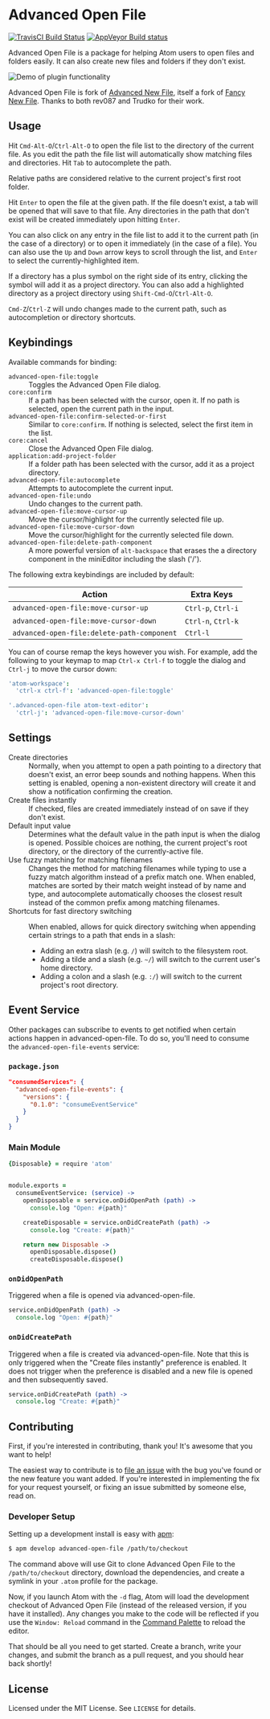 # Advanced Open File

[![TravisCI Build Status](https://travis-ci.org/Osmose/advanced-open-file.svg)](https://travis-ci.org/Osmose/advanced-open-file)
[![AppVeyor Build status](https://ci.appveyor.com/api/projects/status/cwyb7f46dd1bbuxh/branch/master?svg=true)](https://ci.appveyor.com/project/Osmose/advanced-open-file/branch/master)



Advanced Open File is a package for helping Atom users to open files and folders
easily. It can also create new files and folders if they don't exist.

![Demo of plugin functionality](http://osmose.github.io/advanced-open-file/demo.gif)

Advanced Open File is fork of
[Advanced New File](https://github.com/Trudko/advanced-new-file), itself a fork
of [Fancy New File](https://github.com/rev087/fancy-new-file). Thanks to both
rev087 and Trudko for their work.

## Usage

Hit `Cmd-Alt-O`/`Ctrl-Alt-O` to open the file list to the directory of the
current file. As you edit the path the file list will automatically show
matching files and directories. Hit `Tab` to autocomplete the path.

Relative paths are considered relative to the current project's first root
folder.

Hit `Enter` to open the file at the given path. If the file doesn't exist, a tab
will be opened that will save to that file. Any directories in the path that
don't exist will be created immediately upon hitting `Enter`.

You can also click on any entry in the file list to add it to the current path
(in the case of a directory) or to open it immediately (in the case of a file).
You can also use the `Up` and `Down` arrow keys to scroll through the list, and
`Enter` to select the currently-highlighted item.

If a directory has a plus symbol on the right side of its entry, clicking the
symbol will add it as a project directory. You can also add a highlighted
directory as a project directory using `Shift-Cmd-O`/`Ctrl-Alt-O`.

`Cmd-Z`/`Ctrl-Z` will undo changes made to the current path, such as
autocompletion or directory shortcuts.

## Keybindings

Available commands for binding:

<dl>
  <dt><code>advanced-open-file:toggle</code></dt>
  <dd>Toggles the Advanced Open File dialog.</dd>

  <dt><code>core:confirm</code></dt>
  <dd>
    If a path has been selected with the cursor, open it. If no path is
    selected, open the current path in the input.
  </dd>

  <dt><code>advanced-open-file:confirm-selected-or-first</code></dt>
  <dd>
    Similar to <code>core:confirm</code>. If nothing is selected, select the
    first item in the list.
  </dd>

  <dt><code>core:cancel</code></dt>
  <dd>Close the Advanced Open File dialog.</dd>

  <dt><code>application:add-project-folder</code></dt>
  <dd>
    If a folder path has been selected with the cursor, add it as a project
    directory.
  </dd>

  <dt><code>advanced-open-file:autocomplete</code></dt>
  <dd>Attempts to autocomplete the current input.</dd>

  <dt><code>advanced-open-file:undo</code></dt>
  <dd>Undo changes to the current path.</dd>

  <dt><code>advanced-open-file:move-cursor-up</code></dt>
  <dd>Move the cursor/highlight for the currently selected file up.</dd>

  <dt><code>advanced-open-file:move-cursor-down</code></dt>
  <dd>Move the cursor/highlight for the currently selected file down.</dd>

  <dt><code>advanced-open-file:delete-path-component</code></dt>
  <dd>
    A more powerful version of <code>alt-backspace</code> that erases the a
    directory component in the miniEditor including the slash ('/').
  </dd>
</dl>

The following extra keybindings are included by default:

Action                                     | Extra Keys
------------------------------------------ | ------------------
`advanced-open-file:move-cursor-up`        | `Ctrl-p`, `Ctrl-i`
`advanced-open-file:move-cursor-down`      | `Ctrl-n`, `Ctrl-k`
`advanced-open-file:delete-path-component` | `Ctrl-l`

You can of course remap the keys however you wish. For example, add the
following to your keymap to map `Ctrl-x Ctrl-f` to toggle the dialog and
`Ctrl-j` to move the cursor down:

```cson
'atom-workspace':
  'ctrl-x ctrl-f': 'advanced-open-file:toggle'

'.advanced-open-file atom-text-editor':
  'ctrl-j': 'advanced-open-file:move-cursor-down'
```

## Settings

<dl>
  <dt>Create directories</dt>
  <dd>
    Normally, when you attempt to open a path pointing to a directory that
    doesn't exist, an error beep sounds and nothing happens. When this setting
    is enabled, opening a non-existent directory will create it and show a
    notification confirming the creation.
  </dd>

  <dt>Create files instantly</dt>
  <dd>
    If checked, files are created immediately instead of on save if they don't
    exist.
  </dd>

  <dt>Default input value</dt>
  <dd>
    Determines what the default value in the path input is when the dialog is
    opened. Possible choices are nothing, the current project's root directory,
    or the directory of the currently-active file.
  </dd>

  <dt>Use fuzzy matching for matching filenames</dt>
  <dd>
    Changes the method for matching filenames while typing to use a fuzzy match
    algorithm instead of a prefix match one. When enabled, matches are sorted by
    their match weight instead of by name and type, and autocomplete
    automatically chooses the closest result instead of the common prefix among
    matching filenames.
  </dd>

  <dt>Shortcuts for fast directory switching</dt>
  <dd>
    <p>
      When enabled, allows for quick directory switching when appending certain
      strings to a path that ends in a slash:
    </p>
    <ul>
      <li>
        Adding an extra slash (e.g. <code>/</code>) will switch to the
        filesystem root.
      </li>
      <li>
        Adding a tilde and a slash (e.g. <code>~/</code>) will switch to the
        current user's home directory.
      </li>
      <li>
        Adding a colon and a slash (e.g. <code>:/</code>) will switch to the
        current project's root directory.
      </li>
    </ul>
  </dd>
</dl>

## Event Service

Other packages can subscribe to events to get notified when certain actions
happen in advanced-open-file. To do so, you'll need to consume the
`advanced-open-file-events` service:

### `package.json`

```json
"consumedServices": {
  "advanced-open-file-events": {
    "versions": {
      "0.1.0": "consumeEventService"
    }
  }
}
```

### Main Module

```coffeescript
{Disposable} = require 'atom'


module.exports =
  consumeEventService: (service) ->
    openDisposable = service.onDidOpenPath (path) ->
      console.log "Open: #{path}"

    createDisposable = service.onDidCreatePath (path) ->
      console.log "Create: #{path}"

    return new Disposable ->
      openDisposable.dispose()
      createDisposable.dispose()
```

### `onDidOpenPath`

Triggered when a file is opened via advanced-open-file.

```coffeescript
service.onDidOpenPath (path) ->
  console.log "Open: #{path}"
```

### `onDidCreatePath`

Triggered when a file is created via advanced-open-file. Note that this is only
triggered when the "Create files instantly" preference is enabled. It does not
trigger when the preference is disabled and a new file is opened and then
subsequently saved.

```coffeescript
service.onDidCreatePath (path) ->
  console.log "Create: #{path}"
```

## Contributing

First, if you're interested in contributing, thank you! It's awesome that you
want to help!

The easiest way to contribute is to [file an issue][] with the bug you've found
or the new feature you want added. If you're interested in implementing the fix
for your request yourself, or fixing an issue submitted by someone else, read
on.

[file an issue]: https://github.com/Osmose/advanced-open-file/issues/new

### Developer Setup

Setting up a development install is easy with [apm][]:

```sh
$ apm develop advanced-open-file /path/to/checkout
```

The command above will use Git to clone Advanced Open File to the
`/path/to/checkout` directory, download the dependencies, and create a symlink
in your `.atom` profile for the package.

Now, if you launch Atom with the `-d` flag, Atom will load the development
checkout of Advanced Open File (instead of the released version, if you have it
installed). Any changes you make to the code will be reflected if you use the
`Window: Reload` command in the [Command Palette][] to reload the editor.

That should be all you need to get started. Create a branch, write your changes,
and submit the branch as a pull request, and you should hear back shortly!

[apm]: https://github.com/atom/apm
[Command Palette]: https://atom.io/docs/latest/getting-started-atom-basics#command-palette

## License

Licensed under the MIT License. See `LICENSE` for details.
